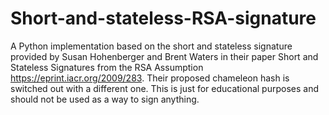  # Short-and-stateless-RSA-signature
 A Python implementation based on the short and stateless signature provided by Susan Hohenberger and Brent Waters
 in their paper Short and Stateless Signatures from the RSA Assumption https://eprint.iacr.org/2009/283. Their proposed chameleon hash is switched out with a different one. This is just for educational purposes and should not be used as a way to sign anything.

